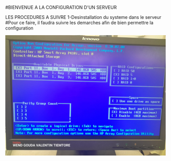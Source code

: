 
#BIENVENUE A LA CONFIGURATION D'UN SERVEUR

LES PROCEDURES A SUIVRE
1-Desinstallation du systeme dans le serveur
#Pour ce faire, il faudra suivre les demarches afin de bien permettre la configuration

<img src="images/IMG-20230523-WA0012.jpg" width='' height=''>
